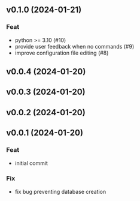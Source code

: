 ## v0.1.0 (2024-01-21)

### Feat

- python >= 3.10 (#10)
- provide user feedback when no commands (#9)
- improve configuration file editing (#8)

## v0.0.4 (2024-01-20)

## v0.0.3 (2024-01-20)

## v0.0.2 (2024-01-20)

## v0.0.1 (2024-01-20)

### Feat

- initial commit

### Fix

- fix bug preventing database creation
